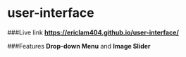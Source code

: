 # user-interface
###Live link
**https://ericlam404.github.io/user-interface/**

###Features
**Drop-down Menu** and **Image Slider**
